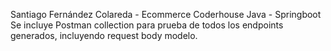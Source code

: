 Santiago Fernández Colareda - Ecommerce Coderhouse Java - Springboot
Se incluye Postman collection para prueba de todos los endpoints generados, incluyendo request body modelo.
